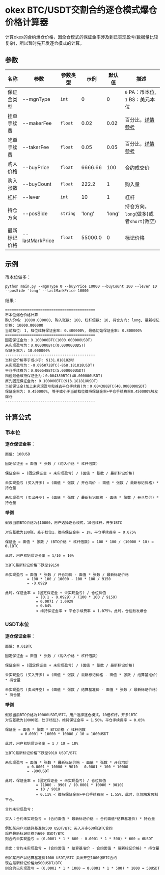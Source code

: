 # okex BTC/USDT交割合约逐仓模式爆仓价格计算器

计算okex的合约爆仓价格，因全仓模式的保证金率涉及到已实现盈亏(数据量比较复杂)，所以暂时先开发逐仓模式的计算。

## 参数
| 名称 | 参数 | 参数类型 | 示例 | 默认值 | 描述 | 
| ---- | ---- | ---- | ---- | ---- | ---- |
| 保证金类型 | --mgnType | `int` | 0 | 0 | `0` PA：币本位, `1` BS：美元本位 |
| 挂单手续费 | --makerFee | `float` | 0.02 | 0.02 | 百分比，[详情参考](https://www.okex.com/fees.html) |
| 吃单手续费 | --takerFee | `float` | 0.05 | 0.05 | 百分比，[详情参考](https://www.okex.com/fees.html) |
| 购入价格 | --buyPrice | `float` | 6666.66 | 100 | 合约成交价 |
| 购入张数 | --buyCount | `float` | 222.2 | 1 | 购入量 |
| 杠杆 | --lever | `int` | 10 | 1 | 杠杆 |
| 持仓方向 | --posSide | `string` | 'long' | 'long' | 持仓方向，`long`(做多)或者`short`(做空) |
| 最新标记价格 | --lastMarkPrice | `float` | 55000.0 | 0 | 标记价格 |

## 示例
币本位做多：
```
python main.py --mgnType 0 --buyPrice 10000 --buyCount 100 --lever 10 --posSide 'long' --lastMarkPrice 10000
```
结果：
```
=========================================
币本位爆仓价格计算
购入价格: 10000.000000, 购入张数: 100, 杠杆倍数: 10, 持仓方向: long, 最新标记价格: 10000.000000
当前档位: 1, 档位维持保证金率: 0.400000%, 最低初始保证金率: 0.800000%
=========================================
固定保证金为：0.100000BTC(1000.000000USDT)
未实现盈亏为：0.000000BTC(0.000000UDST)
保证金率为: 10.000000%
-----------------------------------------
当标记价格等于或小于: 9131.818182时
未实现盈亏为：-0.095072BTC(-868.181818USDT)
平仓手续费为：0.000548BTC(5.000000USDT)
档位最低维持保证金为：0.004380BTC(40.000000USDT)
原先固定保证金为: 0.100000BTC(913.181818USDT)
当前保证金(加上未实现盈亏和减去平仓手续费)为：0.004380BTC(40.000000USDT)
保证金率为: 0.450000%, 等于或小于当前档位维持保证金率+平仓手续费率0.450000%触发爆仓
-----------------------------------------
```

## 计算公式

### 币本位

**逐仓保证金率：**
```
面值: 100USD

固定保证金 = 面值 * 张数 / (购入价格 * 杠杆倍数)

保证金率 = (固定保证金 + 未实现盈亏) / (面值 * 张数 / 最新标记价格)

未实现盈亏 (买入开多) = (面值 * 张数 / 开仓均价 - 面值 * 张数 / 最新标记价格) * 持仓量

未实现盈亏 (卖出开空) = (面值 * 张数 / 最新标记价格 - 面值 * 张数 / 开仓均价) * 持仓量
```

**举例**
```
假设当前BTC价格为$10000，用户选择逐仓模式，10倍杠杆，开多1BTC

对应张数为100张，处于档位1，维持保证金率 = 1%，平仓手续费率 = 0.075%

保证金 = 面值 * 张数 / (BTC价格 * 杠杆倍数) = 100 * 100 / (10000 * 10) = 0.1BTC

此时，用户初始保证金率 = 1/10 = 10%

当BTC最新标记价格下跌至$9150

未实现盈亏 = 面值 * 张数 / 开仓均价 - 面值 * 张数 / 最新标记价格
          = 100 * 100 / 10000 - 100 * 100 / 9150
          = -0.0929

此时，保证金率 = (固定保证金 + 未实现盈亏) / 仓位价值
              = (0.1 - 0.0929) / (100 * 100 / 9150)
              = 0.0071 / 1.0929
              = 0.64% 
              < 维持保证金率 + 平仓手续费率 = 1.075%，此时，仓位触发爆仓
```

### USDT本位

**逐仓保证金率：**
```
面值: 0.01BTC

固定保证金 = 面值 * 张数 / (购入价格 * 杠杆倍数)

保证金率 = (固定保证金 + 未实现盈亏) / (面值 * 张数 / 最新标记价格)

未实现盈亏 (买入开多) = (面值 * 张数 / 最新标记价格 - 面值 * 张数 / 结算基准价) * 持仓量

未实现盈亏 (卖出开空) = (面值 * 张数 / 结算基准价 - 面值 * 张数 / 最新标记价格) * 持仓量
```

**举例**

```
假设当前BTC价格为10000USDT/BTC，用户选择逐仓模式，10倍杠杆，开多1BTC
对应张数为10000张，处于档位3，维持保证金率 = 1.50%，平仓手续费率 = 0.05%

保证金 = 面值 * 张数 * BTC价格 / 杠杆倍数
       = 0.0001 * 10000 * 10000 / 10 = 1000USDT

此时，用户初始保证金率 = 1 / 10 = 10%

当BTC最新标记价格下跌至9010 USDT/BTC

未实现盈亏 = 面值 * 张数 * 最新标记价格 - 面值 * 张数 * 开仓均价
          = 0.0001 * 10000 * 9010 - 0.0001 * 100 * 10000
          = -990USDT

此时，保证金率 = (固定保证金 + 未实现盈亏) / 仓位价值
              = (1000 - 990) / (0.0001 * 10000 * 9010)
              = 10 / 9010
              = 0.11% < 维持保证金率+平仓手续费率 = 1.55%，此时，仓位触发强制平仓。
```

```
合约未实现盈亏：

买入：合约未实现盈亏 = (合约面值 * 最新标记价格 – 合约面值*结算基准价) * 持仓量

例如某用户以结算基准价500 USDT/BTC 买入开多600张BTC合约
现在最新标记价格为600 USDT/BTC
则合约未实现盈亏 = (0.0001 * 1 * 600 - 0.0001 * 1 * 500) * 600 = 6USDT

卖出：合约未实现盈亏 = (合约面值 * 结算基准价 - 合约面值 * 最新标记价格) * 持仓量

例如某用户以结算基准价1000 USDT/BTC 卖出开空1000张BTC合约
现在最新标记价格为500USDT/BTC
则合约已实现盈亏 = (0.0001 * 1 * 1000 — 0.0001 * 1 * 500) * 1000 = 50USDT
```